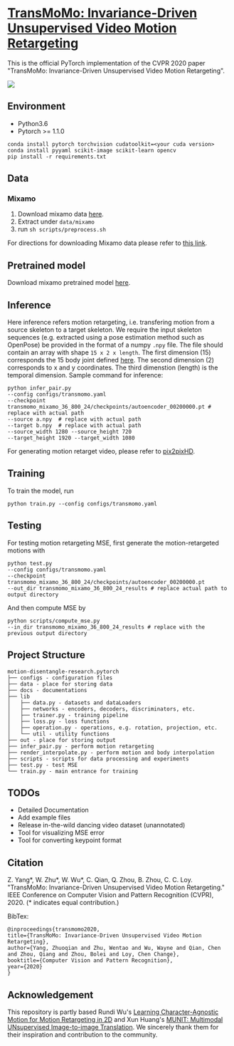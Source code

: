 # [TransMoMo: Invariance-Driven Unsupervised Video Motion Retargeting](https://yzhq97.github.io/transmomo/)

This is the official PyTorch implementation of the CVPR 2020 paper "TransMoMo: Invariance-Driven Unsupervised Video Motion Retargeting".

![](https://yzhq97.github.io/assets/transmomo/dance.gif "")

## Environment

* Python3.6  
* Pytorch >= 1.1.0
```
conda install pytorch torchvision cudatoolkit=<your cuda version>
conda install pyyaml scikit-image scikit-learn opencv
pip install -r requirements.txt
```

## Data

### Mixamo

1. Download mixamo data [here](https://drive.google.com/open?id=1z0kD_F4jHk2sMqgvYOPfTBsguU7uGY1x).
2. Extract under `data/mixamo`
3. run `sh scripts/preprocess.sh`

For directions for downloading Mixamo data please refer to [this link](https://github.com/ChrisWu1997/2D-Motion-Retargeting/blob/master/dataset/Guide%20For%20Downloading%20Mixamo%20Data.md).

## Pretrained model

Download mixamo pretrained model [here](https://drive.google.com/open?id=120LeeR1WjdO0Emk_6hVRERu1I6Bimi6Q).

## Inference

Here inference refers motion retargeting, i.e. transfering motion from a source skeleton to a target skeleton.
We require the input skeleton sequences (e.g. extracted using a pose estimation method such as OpenPose) be provided in the format of a numpy `.npy` file.
The file should contain an array with shape `15 x 2 x length`.
The first dimension (15) corresponds the 15 body joint defined [here](https://github.com/yzhq97/transmomo.pytorch/blob/master/docs/keypoint_format.md).
The second dimension (2) corresponds to x and y coordinates.
The third dimenstion (length) is the temporal dimension. Sample command for inference:
```shell script
python infer_pair.py 
--config configs/transmomo.yaml 
--checkpoint transmomo_mixamo_36_800_24/checkpoints/autoencoder_00200000.pt # replace with actual path
--source a.npy  # replace with actual path
--target b.npy  # replace with actual path
--source_width 1280 --source_height 720 
--target_height 1920 --target_width 1080
```

For generating motion retarget video, please refer to [pix2pixHD](https://github.com/NVIDIA/pix2pixHD).

## Training

To train the model, run
```shell script
python train.py --config configs/transmomo.yaml
```

## Testing

For testing motion retargeting MSE, first generate the motion-retargeted motions with
```shell script
python test.py
--config configs/transmomo.yaml
--checkpoint transmomo_mixamo_36_800_24/checkpoints/autoencoder_00200000.pt
--out_dir transmomo_mixamo_36_800_24_results # replace actual path to output directory
```
And then compute MSE by
```shell script
python scripts/compute_mse.py 
--in_dir transmomo_mixamo_36_800_24_results # replace with the previous output directory
```

## Project Structure

```
motion-disentangle-research.pytorch
├── configs - configuration files
├── data - place for storing data
├── docs - documentations
├── lib
│   ├── data.py - datasets and dataLoaders
│   ├── networks - encoders, decoders, discriminators, etc.
│   ├── trainer.py - training pipeline
│   ├── loss.py - loss functions
│   ├── operation.py - operations, e.g. rotation, projection, etc.
│   └── util - utility functions
├── out - place for storing output
├── infer_pair.py - perform motion retargeting
├── render_interpolate.py - perform motion and body interpolation
├── scripts - scripts for data processing and experiments
├── test.py - test MSE
└── train.py - main entrance for training
```

## TODOs

* Detailed Documentation
* Add example files
* Release in-the-wild dancing video dataset (unannotated)
* Tool for visualizing MSE error
* Tool for converting keypoint format

## Citation

Z. Yang*, W. Zhu*, W. Wu*, C. Qian, Q. Zhou, B. Zhou, C. C. Loy. "TransMoMo: Invariance-Driven Unsupervised Video Motion Retargeting." IEEE Conference on Computer Vision and Pattern Recognition (CVPR), 2020. (* indicates equal contribution.)

BibTex:
```
@inproceedings{transmomo2020,
title={TransMoMo: Invariance-Driven Unsupervised Video Motion Retargeting},
author={Yang, Zhuoqian and Zhu, Wentao and Wu, Wayne and Qian, Chen and Zhou, Qiang and Zhou, Bolei and Loy, Chen Change},
booktitle={Computer Vision and Pattern Recognition},
year={2020}
}
```

## Acknowledgement

This repository is partly based Rundi Wu's [Learning Character-Agnostic Motion for Motion Retargeting in 2D](https://motionretargeting2d.github.io/) and Xun Huang's [MUNIT: Multimodal UNsupervised Image-to-image Translation](https://github.com/NVlabs/MUNIT).
We sincerely thank them for their inspiration and contribution to the community.